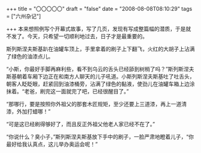 +++
title = "〇〇〇〇〇"
draft = "false"
date = "2008-08-08T08:10:29"
tags = ["六州杂记"]



+++
本来想照例写个开幕式故事，写了几页，发现有写成整篇幅的潜质，于是就不发了。今天，只希望一切顺利地过去，日子才是最重要的。

斯列斯涅夫斯基趴在油罐车顶上，手里拿着的刷子上下翻飞，火红的大胡子上沾满了绿色的油漆点儿。

“小斯，你最好手脚再麻利些，看不到乌云的舌头已经舔到树梢了吗？”斯列斯涅夫斯基朝着车厢下边正在和南方人聊天的儿子吼道。小斯列斯涅夫斯基吐了吐舌头，朝客人眨眨眼，赶紧回到油漆桶旁，沾满了绿色的黏液，使劲儿在油罐车箱上边涂抹着。“老爸，刷完这一面就完了吧，已经很醒目了。”

“那哪行，要是按照你外祖父的那套木匠规矩，至少还要上三道漆，再上一道清漆，外加打蜡哪！”

“可是这已经刷得够好了，而且反正外祖父他老人家已经不在了。”

“你说什么？臭小子，”斯列斯涅夫斯基放下手中的刷子，一脸严肃地瞪着儿子，“你最好给我认真点，这儿举办奥运会呢！”